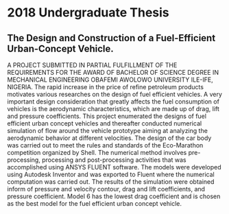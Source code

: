 # 2018 Undergraduate Thesis
## The Design and Construction of a Fuel-Efficient Urban-Concept Vehicle. 
A PROJECT SUBMITTED IN PARTIAL FULFILLMENT OF THE REQUIREMENTS FOR THE AWARD OF BACHELOR OF SCIENCE DEGREE IN MECHANICAL ENGINEERING OBAFEMI AWOLOWO UNIVERSITY ILE-IFE, NIGERIA.
The rapid increase in the price of refine petroleum products motivates various researches on the design of fuel efficient vehicles. A very important design consideration that greatly affects the fuel consumption of vehicles is the aerodynamic characteristics, which are made up of drag, lift and pressure coefficients. This project enumerated the designs of fuel efficient urban concept vehicles and thereafter conducted numerical simulation of flow around the vehicle prototype aiming at analyzing the aerodynamic behavior at different velocities. The design of the car body was carried out to meet the rules and standards of the Eco-Marathon competition organized by Shell. The numerical method involves pre-processing, processing and post-processing activities that was accomplished using ANSYS FLUENT software. The models were developed using Autodesk Inventor and was exported to Fluent where the numerical computation was carried out. The results of the simulation were obtained inform of pressure and velocity contour, drag and lift coefficients, and pressure coefficient. Model 6 has the lowest drag coefficient and is chosen as the best model for the fuel efficient urban concept vehicle.
